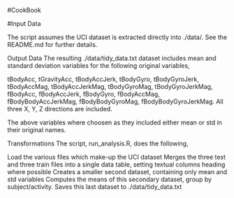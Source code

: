 #CookBook

#Input Data

The script assumes the UCI dataset is extracted directly into ./data/. See the README.md for further details.

Output Data
The resulting ./data/tidy_data.txt dataset includes mean and standard deviation variables for the following original variables,

tBodyAcc, tGravityAcc, tBodyAccJerk, tBodyGyro, tBodyGyroJerk, tBodyAccMag, tBodyAccJerkMag, tBodyGyroMag, tBodyGyroJerkMag, fBodyAcc, fBodyAccJerk, fBodyGyro, fBodyAccMag, fBodyBodyAccJerkMag, fBodyBodyGyroMag, fBodyBodyGyroJerkMag. All three X, Y, Z directions are included.

The above variables where choosen as they included either mean or std in their original names.

Transformations
The script, run_analysis.R, does the following,

Load the various files which make-up the UCI dataset
Merges the three test and three train files into a single data table, setting textual columns heading where possible
Creates a smaller second dataset, containing only mean and std variables
Computes the means of this secondary dataset, group by subject/activity.
Saves this last dataset to ./data/tidy_data.txt
